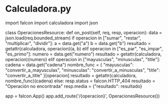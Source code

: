 # Calculadora.py

import falcon
import calculadora
import json

class OperacionesResource:
    def on_post(self, req, resp, operacion):
        data = json.load(req.bounded_stream)
        if operacion in ["sumar", "restar", "multiplicar", "dividir"]:
            a = data.get("a")
            b = data.get("b")
            resultado = getattr(calculadora, operacion)(a, b)
        elif operacion in ["es_par", "es_impar", "es_primo"]:
            numero = data.get("numero")
            resultado = getattr(calculadora, operacion)(numero)
        elif operacion in ["mayusculas", "minusculas", "title"]:
            cadena = data.get("cadena")
            nombre_func = {
                "mayusculas": "convertir_a_mayusculas",
                "minusculas": "convertir_a_minusculas",
                "title": "convertir_a_title"
            }[operacion]
            resultado = getattr(calculadora, nombre_func)(cadena)
        else:
            resp.status = falcon.HTTP_404
            resultado = "Operación no encontrada"
        resp.media = {"resultado": resultado}

app = falcon.App()
app.add_route('/{operacion}', OperacionesResource())
